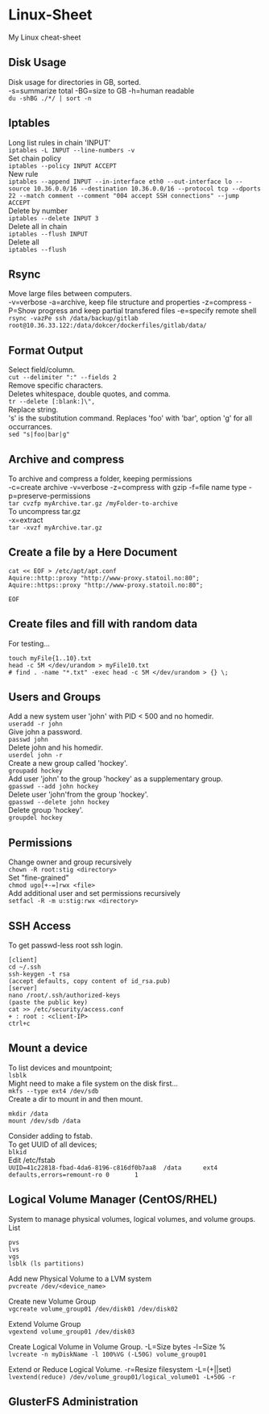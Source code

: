 # Linux-Sheet
My Linux cheat-sheet
## Disk Usage
Disk usage for directories in GB, sorted.<br>
-s=summarize total -BG=size to GB  -h=human readable <br>
`du -shBG ./*/ | sort -n`
## Iptables
Long list rules in chain 'INPUT'<br>
`iptables -L INPUT --line-numbers -v`<br>
Set chain policy<br>
`iptables --policy INPUT ACCEPT`<br>
New rule<br>
`iptables --append INPUT --in-interface eth0 --out-interface lo --source 10.36.0.0/16 --destination 10.36.0.0/16 --protocol tcp --dports 22 --match comment --comment "004 accept SSH connections" --jump ACCEPT`<br>
Delete by number<br>
`iptables --delete INPUT 3`<br>
Delete all in chain<br>
`iptables --flush INPUT` <br>
Delete all<br>
`iptables --flush`<br>
## Rsync 
Move large files between computers.<br>
-v=verbose -a=archive, keep file structure and properties -z=compress -P=Show progress and keep partial transfered files -e=specify remote shell<br>
`rsync -vazPe ssh /data/backup/gitlab root@10.36.33.122:/data/dokcer/dockerfiles/gitlab/data/`

## Format Output
Select field/column. <br>
`cut --delimiter ":" --fields 2`<br>
Remove specific characters.<br>
Deletes whitespace, double quotes, and comma.<br>
`tr --delete [:blank:]\",`<br>
Replace string.<br>
's' is the substitution command. Replaces 'foo' with 'bar', option 'g' for all occurrances.<br>
`sed "s|foo|bar|g"`

## Archive and compress
To archive and compress a folder, keeping permissions<br>
-c=create archive -v=verbose -z=compress with gzip -f=file name type -p=preserve-permissions <br>
`tar cvzfp myArchive.tar.gz /myFolder-to-archive` <br>
To uncompress tar.gz<br>
-x=extract <br>
`tar -xvzf myArchive.tar.gz`

## Create a file by a Here Document
```
cat << EOF > /etc/apt/apt.conf
Aquire::http::proxy "http://www-proxy.statoil.no:80";
Aquire::https::proxy "http://www-proxy.statoil.no:80";

EOF
```

## Create files and fill with random data
For testing...
```
touch myFile{1..10}.txt
head -c 5M </dev/urandom > myFile10.txt
# find . -name "*.txt" -exec head -c 5M </dev/urandom > {} \;
```
## Users and Groups
Add a new system user 'john' with PID < 500 and no homedir.<br>
`useradd -r john`<br>
Give john a password.<br>
`passwd john`<br>
Delete john and his homedir.<br>
`userdel john -r`<br>
Create a new group called 'hockey'.<br>
`groupadd hockey`<br>
Add user 'john' to the group 'hockey' as a supplementary group.<br>
`gpasswd --add john hockey`<br>
Delete user 'john'from the group 'hockey'.<br>
`gpasswd --delete john hockey`<br>
Delete group 'hockey'.<br>
`groupdel hockey`<br>

## Permissions
Change owner and group recursively<br>
`chown -R root:stig <directory>`<br>
Set "fine-grained"<br>
`chmod ugo[+-=]rwx <file>`<br>
Add additional user and set permissions recursively <br>
`setfacl -R -m u:stig:rwx <directory>` <br> 

## SSH Access
To get passwd-less root ssh login.<br>
```
[client]
cd ~/.ssh
ssh-keygen -t rsa
(accept defaults, copy content of id_rsa.pub)
[server]
nano /root/.ssh/authorized-keys
(paste the public key)
cat >> /etc/security/access.conf
+ : root : <client-IP>
ctrl+c
```
## Mount a device
To list devices and mountpoint;<br>
`lsblk`<br>
Might need to make a file system on the disk first...<br>
`mkfs --type ext4 /dev/sdb`<br>
Create a dir to mount in and then mount.<br>
```
mkdir /data
mount /dev/sdb /data
```
Consider adding to fstab.<br>
To get UUID of all devices;<br>
`blkid`<br>
Edit /etc/fstab<br>
`UUID=41c22818-fbad-4da6-8196-c816df0b7aa8  /data      ext4    defaults,errors=remount-ro 0       1`

## Logical Volume Manager (CentOS/RHEL)
System to manage physical volumes, logical volumes, and volume groups.<br>
List
```
pvs
lvs
vgs
lsblk (ls partitions)
```
Add new Physical Volume to a LVM system<br>
`pvcreate /dev/<device_name>`

Create new Volume Group <br>
`vgcreate volume_group01 /dev/disk01 /dev/disk02`

Extend Volume Group <br>
`vgextend volume_group01 /dev/disk03`

Create Logical Volume in Volume Group. -L=Size bytes -l=Size %<br>
`lvcreate -n myDiskName -l 100%VG (-L50G) volume_group01`

Extend or Reduce Logical Volume. -r=Resize filesystem -L=(+||set) <br>
`lvextend(reduce) /dev/volume_group01/logical_volume01 -L+50G -r`


## GlusterFS Administration

